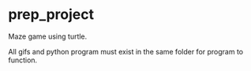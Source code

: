 # prep_project
Maze game using turtle.

All gifs and python program must exist in the same folder for program to function.
